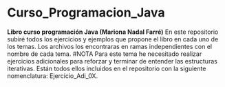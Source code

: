 # Curso_Programacion_Java
**Libro curso programación Java (Mariona Nadal Farré)**
En este repositorio subiré todos los ejercicios y ejemplos que propone el libro en cada uno de los temas. Los archivos los encontraras en ramas independientes con el nombre de cada tema.
#NOTA
Para este tema he necesitado realizar ejercicios adicionales para reforzar y terminar de entender las estructuras iterativas. Están todos ellos incluidos en el
repositorio con la siguiente nomenclatura: Ejercicio_Adi_0X.
